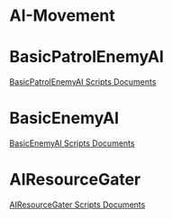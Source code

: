 # AI-Movement

# BasicPatrolEnemyAI

[BasicPatrolEnemyAI Scripts Documents](https://github.com/furkanselcuk11/AI-Movement/tree/main/Assets/Scripts/BasicPatrolEnemyAI)

# BasicEnemyAI

[BasicEnemyAI Scripts Documents](https://github.com/furkanselcuk11/AI-Movement/tree/main/Assets/Scripts/BasicEnemyAI)

# AIResourceGater

[AIResourceGater Scripts Documents](https://github.com/furkanselcuk11/AI-Movement/tree/main/Assets/Scripts/AIResourceGater)
